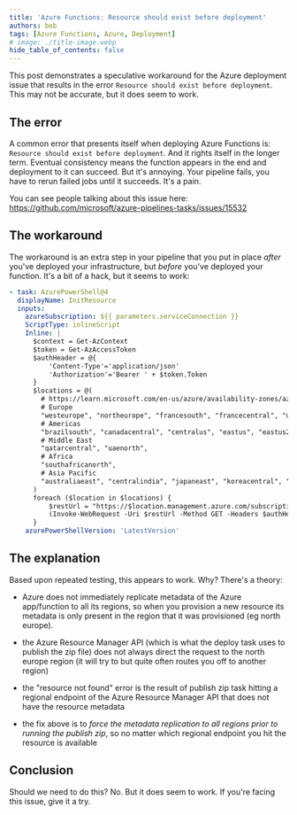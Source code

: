 ```yaml
---
title: 'Azure Functions: Resource should exist before deployment'
authors: bob
tags: [Azure Functions, Azure, Deployment]
# image: ./title-image.webp
hide_table_of_contents: false
---
```


This post demonstrates a speculative workaround for the Azure deployment issue that results in the error `Resource should exist before deployment`. This may not be accurate, but it does seem to work.

## The error

A common error that presents itself when deploying Azure Functions is: `Resource should exist before deployment`. And it rights itself in the longer term. Eventual consistency means the function appears in the end and deployment to it can succeed. But it's annoying. Your pipeline fails, you have to rerun failed jobs until it succeeds. It's a pain.

You can see people talking about this issue here: https://github.com/microsoft/azure-pipelines-tasks/issues/15532

## The workaround

The workaround is an extra step in your pipeline that you put in place _after_ you've deployed your infrastructure, but _before_ you've deployed your function. It's a bit of a hack, but it seems to work:

```yml
- task: AzurePowerShell@4
  displayName: InitResource
  inputs:
    azureSubscription: ${{ parameters.serviceConnection }}
    ScriptType: inlineScript
    Inline: |
      $context = Get-AzContext
      $token = Get-AzAccessToken
      $authHeader = @{
          'Content-Type'='application/json'
          'Authorization'='Bearer ' + $token.Token
      }
      $locations = @(
        # https://learn.microsoft.com/en-us/azure/availability-zones/az-overview#azure-regions-with-availability-zones
        # Europe
        "westeurope", "northeurope", "francesouth", "francecentral", "ukwest", "uksouth", "germanywestcentral", "norwayeast", "swedencentral", "switzerlandnorth",
        # Americas
        "brazilsouth", "canadacentral", "centralus", "eastus", "eastus2", "southcentralus", "westus2", "westus3",
        # Middle East
        "qatarcentral", "uaenorth",
        # Africa
        "southafricanorth",
        # Asia Pacific
        "australiaeast", "centralindia", "japaneast", "koreacentral", "southeastasia", "eastasia"
      )
      foreach ($location in $locations) {
          $restUrl = "https://$location.management.azure.com/subscriptions/$(subscriptionId)/resourceGroups/$(azureResourceGroup)/providers/Microsoft.Web/sites/$(namerWapiFunctionApp)?api-version=2022-03-01";
          (Invoke-WebRequest -Uri $restUrl -Method GET -Headers $authHeader).Headers
      }
    azurePowerShellVersion: 'LatestVersion'
```

## The explanation

Based upon repeated testing, this appears to work. Why? There's a theory:

- Azure does not immediately replicate metadata of the Azure app/function to all its regions, so when you provision a new resource its metadata is only present in the region that it was provisioned (eg north europe).

- the Azure Resource Manager API (which is what the deploy task uses to publish the zip file) does not always direct the request to the north europe region (it will try to but quite often routes you off to another region)

- the "resource not found" error is the result of publish zip task hitting a regional endpoint of the Azure Resource Manager API that does not have the resource metadata

- the fix above is to _force the metadata replication to all regions prior to running the publish zip_, so no matter which regional endpoint you hit the resource is available

## Conclusion

Should we need to do this? No. But it does seem to work. If you're facing this issue, give it a try.

